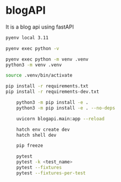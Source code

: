 # blogAPI

It is a blog api using fastAPI

<!--  -->

```bash
pyenv local 3.11

```

<!-- Check python version  -->

```bash
pyenv exec python -v

```

<!-- Create a virtual environment -->

```bash
pyenv exec python -m venv .venv
python3 -m venv .venv

```

<!--  To activate virtual environment-->

```bash
source .venv/bin/activate

```

<!-- Install dependencies -->

```bash
pip install -r requirements.txt
pip install -r requirements-dev.txt

```

<!-- Working in dev mode -->

```bash
    python3 -m pip install -e .
    python3 -m pip install -e . --no-deps
```

<!-- Run Your Application -->

```bash
    uvicorn blogapi.main:app --reload
```

<!-- Install and activate the dev environment: -->

```bash
    hatch env create dev
    hatch shell dev
```

 <!-- Verify Installation -->

```bash
    pip freeze
```

<!-- To run test -->

```bash
    pytest
    pytest -k <test_name>
    pytest --fixtures
    pytest --fixtures-per-test
```

<!--  -->

```bash

```

<!--  -->

```bash

```
